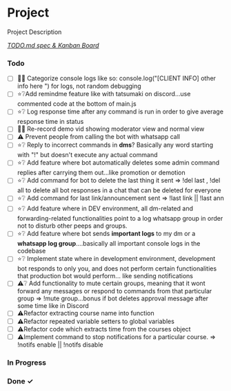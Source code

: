 # Project

Project Description

<em>[TODO.md spec & Kanban Board](https://bit.ly/3fCwKfM)</em>

### Todo

- [ ] 👍🏽 Categorize console logs like so: console.log("[CLIENT INFO] other info here ") for logs, not random debugging  
- [ ] ⭐❔Add remindme feature like with tatsumaki on discord...use commented code at the bottom of main.js  
- [ ] ⭐❔ Log response time after any command is run in order to give average response time in status  
- [ ] 👍🏽 Re-record demo vid showing moderator view and normal view  
- [ ] ⚠️ Prevent people from calling the bot with whatsapp call  
- [ ] ⭐❔ Reply to incorrect commands in **dms**? Basically any word starting with "!" but doesn't execute any actual command  
- [ ] ⭐❔ Add feature where bot automatically deletes some admin command replies after carrying them out...like promotion or demotion  
- [ ] ⭐❔ Add command for bot to delete the last thing it sent => !del last , !del all to delete all bot responses in a chat that can be deleted for everyone  
- [ ] ⭐❔ Add command for last link/announcement sent => !last link || !last ann  
- [ ] ⭐❔ Add feature where in DEV environment, all dm-related and forwarding-related functionalities point to a log whatsapp group in order not to disturb other peeps and groups.  
- [ ] ⭐❔ Add feature where bot sends **important logs** to my dm or a **whatsapp log group**....basically all important console logs in the codebase  
- [ ] ⭐❔ Implement state where in development environment, development bot responds to only you, and does not perform certain functionalities that production bot would perform... like sending notifications  
- [ ] ⚠️❔ Add functionality to mute certain groups, meaning that it wont forward any messages or respond to commands from that particular group => !mute group...bonus if bot deletes approval message after some time like in Discord  
- [ ] ⚠️Refactor extracting course name into function  
- [ ] ⚠️Refactor repeated variable setters to global variables  
- [ ] ⚠️Refactor code which extracts time from the courses object  
- [ ] ⚠️Implement command to stop notifications for a particular course. => !notifs enable <course> || !notifs disable <course>  

### In Progress


### Done ✓


